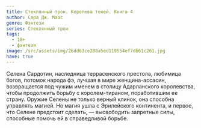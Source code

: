 ```yaml
---
title: Стеклянный трон. Королева теней. Книга 4
author: Сара Дж. Маас
genre: Фэнтези
series: Стеклянный трон
tags:
  - 18+
  - фэнтези
image: /src/assets/img/26dd63ce288a5ed119554ef7db61c261.jpg
have: true
---
```

Селена Сардотин, наследница террасенского престола, любимица богов, потомок народа фэ, лучшая в мире женщина-ассасин, возвращается под чужим именем в столицу Адарланского королевства, чтобы продолжить борьбу с королем-тираном, поработившим ее страну. Оружие Селены не только верный клинок, она способна управлять магией. Но магия ушла с Эрилейского континента, и первое, что Селене предстоит сделать, — высвободить запретные силы, способные помочь ей в справедливой борьбе.

